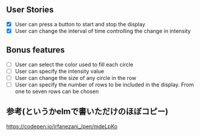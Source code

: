 ## User Stories

-   [x] User can press a button to start and stop the display
-   [x] User can change the interval of time controlling the change in intensity

## Bonus features

-   [ ] User can select the color used to fill each circle
-   [ ] User can specify the intensity value
-   [ ] User can change the size of any circle in the row
-   [ ] User can specify the number of rows to be included in the display. From
        one to seven rows can be chosen

## 参考(というかelmで書いただけのほぼコピー)
https://codepen.io/irfanezani_/pen/mdeLpKo
